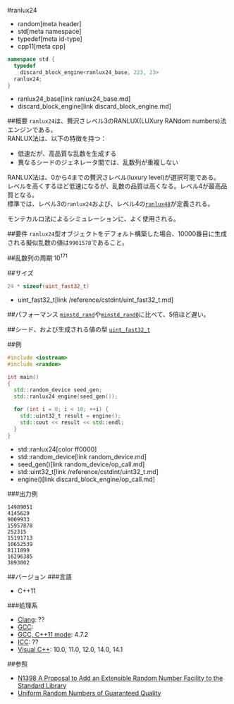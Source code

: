 #ranlux24
* random[meta header]
* std[meta namespace]
* typedef[meta id-type]
* cpp11[meta cpp]

```cpp
namespace std {
  typedef
    discard_block_engine<ranlux24_base, 223, 23>
  ranlux24;
}
```
* ranlux24_base[link ranlux24_base.md]
* discard_block_engine[link discard_block_engine.md]

##概要
`ranlux24`は、贅沢さレベル3のRANLUX(LUXury RANdom numbers)法エンジンである。  
RANLUX法は、以下の特徴を持つ：

- 低速だが、高品質な乱数を生成する
- 異なるシードのジェネレータ間では、乱数列が重複しない


RANLUX法は、0から4までの贅沢さレベル(luxury level)が選択可能である。  
レベルを高くするほど低速になるが、乱数の品質は高くなる。レベル4が最高品質となる。  
標準では、レベル3の`ranlux24`および、レベル4の[`ranlux48`](ranlux48.md)が定義される。  
  
モンテカルロ法によるシミュレーションに、よく使用される。  


##要件
`ranlux24`型オブジェクトをデフォルト構築した場合、10000番目に生成される擬似乱数の値は`9901578`であること。


##乱数列の周期
10<sup>171</sup>


##サイズ
```cpp
24 * sizeof(uint_fast32_t)
```
* uint_fast32_t[link /reference/cstdint/uint_fast32_t.md]


##パフォーマンス
[`minstd_rand`](minstd_rand.md)や[`minstd_rand0`](minstd_rand0.md)に比べて、5倍ほど遅い。


##シード、および生成される値の型
[`uint_fast32_t`](/reference/cstdint/uint_fast32_t.md)


##例
```cpp
#include <iostream>
#include <random>

int main()
{
  std::random_device seed_gen;
  std::ranlux24 engine(seed_gen());

  for (int i = 0; i < 10; ++i) {
    std::uint32_t result = engine();
    std::cout << result << std::endl;
  }
}
```
* std::ranlux24[color ff0000]
* std::random_device[link random_device.md]
* seed_gen()[link random_device/op_call.md]
* std::uint32_t[link /reference/cstdint/uint32_t.md]
* engine()[link discard_block_engine/op_call.md]

###出力例
```
14989051
4145629
9009933
15957878
252315
15191713
10652539
8111899
16296385
3893002
```

##バージョン
###言語
- C++11

###処理系
- [Clang](/implementation.md#clang): ??
- [GCC](/implementation.md#gcc): 
- [GCC, C++11 mode](/implementation.md#gcc): 4.7.2
- [ICC](/implementation.md#icc): ??
- [Visual C++](/implementation.md#visual_cpp): 10.0, 11.0, 12.0, 14.0, 14.1


##参照
- [N1398 A Proposal to Add an Extensible Random Number Facility to the Standard Library](http://www.open-std.org/jtc1/sc22/wg21/docs/papers/2002/n1398.html)
- [Uniform Random Numbers of Guaranteed Quality](http://wwwasdoc.web.cern.ch/wwwasdoc/shortwrupsdir/v115/top.html)

